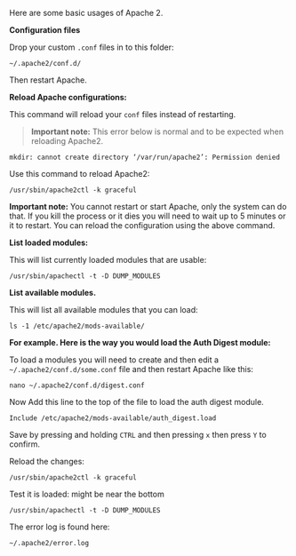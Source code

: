 
Here are some basic usages of Apache 2.

**Configuration files**

Drop your custom `.conf` files in to this folder:

~~~
~/.apache2/conf.d/
~~~

Then restart Apache.

**Reload Apache configurations:**

This command will reload your `conf` files instead of restarting.

> **Important note:** This error below is normal and to be expected when reloading Apache2.

~~~
mkdir: cannot create directory ‘/var/run/apache2’: Permission denied
~~~

Use this command to reload Apache2:

~~~
/usr/sbin/apache2ctl -k graceful
~~~

**Important note:** You cannot restart or start Apache, only the system can do that. If you kill the process or it dies you will need to wait up to 5 minutes or it to restart. You can reload the configuration using the above command.

**List loaded modules:**

This will list currently loaded modules that are usable:

~~~
/usr/sbin/apachectl -t -D DUMP_MODULES
~~~

**List available modules.**

This will list all available modules that you can load:

~~~
ls -1 /etc/apache2/mods-available/
~~~

**For example. Here is the way you would load the Auth Digest module:**

To load a modules you will need to create and then edit a `~/.apache2/conf.d/some.conf` file and then restart Apache like this:

~~~
nano ~/.apache2/conf.d/digest.conf
~~~

Now Add this line to the top of the file to load the auth digest module.

~~~
Include /etc/apache2/mods-available/auth_digest.load
~~~

Save by pressing and holding `CTRL` and then pressing `x` then press `Y` to confirm.

Reload the changes:

~~~
/usr/sbin/apache2ctl -k graceful
~~~

Test it is loaded: might be near the bottom

~~~
/usr/sbin/apachectl -t -D DUMP_MODULES
~~~

The error log is found here:

~~~
~/.apache2/error.log
~~~



